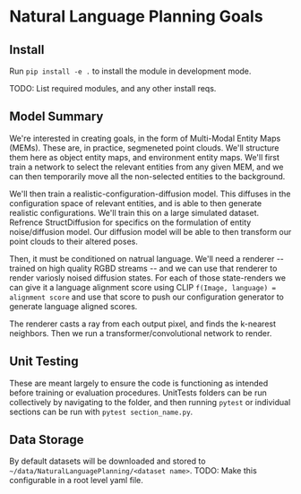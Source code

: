 # Natural Language Planning Goals

## Install

Run ```pip install -e .``` to install the module in development mode. 

TODO: List required modules, and any other install reqs.

## Model Summary
We're interested in creating goals, in the form of Multi-Modal Entity Maps (MEMs). These are, in practice, segmeneted point clouds. We'll structure them here as object entity maps, and environment entity maps. We'll first train a network to select the relevant entities from any given MEM, and we can then temporarily move all the non-selected entities to the background.

We'll then train a realistic-configuration-diffusion model. This diffuses in the configuration space of relevant entities, and is able to then generate realistic configurations. We'll train this on a large simulated dataset. Refrence StructDiffusion for specifics on the formulation of entity noise/diffusion model. Our diffusion model will be able to then transform our point clouds to their altered poses.

Then, it must be conditioned on natrual language. We'll need a renderer -- trained on high quality RGBD streams -- and we can use that renderer to render variosly noised diffusion states. For each of those state-renders we can give it a language alignment score using CLIP 
```f(Image, language) = alignment score```
and use that score to push our configuration generator to generate language aligned scores.

The renderer casts a ray from each output pixel, and finds the k-nearest neighbors. Then we run a transformer/convolutional network to render.

## Unit Testing

These are meant largely to ensure the code is functioning as intended before training or evaluation procedures. UnitTests folders can be run collectively by navigating to the folder, and then running ```pytest``` or individual sections can be run with ```pytest section_name.py```.

## Data Storage

By default datasets will be downloaded and stored to ```~/data/NaturalLanguagePlanning/<dataset name>```. 
TODO: Make this configurable in a root level yaml file. 